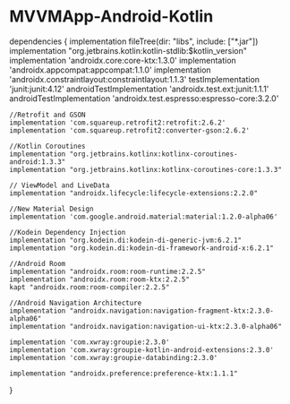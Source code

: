 # MVVMApp-Android-Kotlin



dependencies {
    implementation fileTree(dir: "libs", include: ["*.jar"])
    implementation "org.jetbrains.kotlin:kotlin-stdlib:$kotlin_version"
    implementation 'androidx.core:core-ktx:1.3.0'
    implementation 'androidx.appcompat:appcompat:1.1.0'
    implementation 'androidx.constraintlayout:constraintlayout:1.1.3'
    testImplementation 'junit:junit:4.12'
    androidTestImplementation 'androidx.test.ext:junit:1.1.1'
    androidTestImplementation 'androidx.test.espresso:espresso-core:3.2.0'

    //Retrofit and GSON
    implementation 'com.squareup.retrofit2:retrofit:2.6.2'
    implementation 'com.squareup.retrofit2:converter-gson:2.6.2'

    //Kotlin Coroutines
    implementation "org.jetbrains.kotlinx:kotlinx-coroutines-android:1.3.3"
    implementation "org.jetbrains.kotlinx:kotlinx-coroutines-core:1.3.3"

    // ViewModel and LiveData
    implementation "androidx.lifecycle:lifecycle-extensions:2.2.0"

    //New Material Design
    implementation 'com.google.android.material:material:1.2.0-alpha06'

    //Kodein Dependency Injection
    implementation "org.kodein.di:kodein-di-generic-jvm:6.2.1"
    implementation "org.kodein.di:kodein-di-framework-android-x:6.2.1"

    //Android Room
    implementation "androidx.room:room-runtime:2.2.5"
    implementation "androidx.room:room-ktx:2.2.5"
    kapt "androidx.room:room-compiler:2.2.5"

    //Android Navigation Architecture
    implementation "androidx.navigation:navigation-fragment-ktx:2.3.0-alpha06"
    implementation "androidx.navigation:navigation-ui-ktx:2.3.0-alpha06"

    implementation 'com.xwray:groupie:2.3.0'
    implementation 'com.xwray:groupie-kotlin-android-extensions:2.3.0'
    implementation 'com.xwray:groupie-databinding:2.3.0'

    implementation "androidx.preference:preference-ktx:1.1.1"

}
